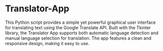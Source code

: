 # Translator-App
This Python script provides a simple yet powerful graphical user interface for translating text using the Google Translate API. Built with the Tkinter library, the Translator App supports both automatic language detection and manual language selection for translation. The app features a clean and responsive design, making it easy to use.
